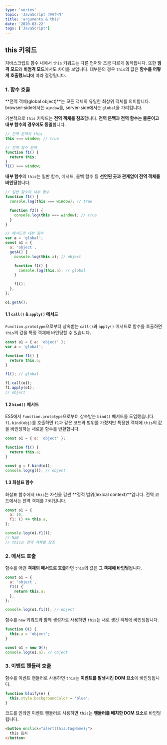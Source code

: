```yaml
---
type: 'series'
topic: 'JavaScript 이해하기'
title: 'arguments & this'
date: '2020-03-22'
tags: ['JavaScript']
---
```


## this 키워드

자바스크립트 함수 내에서 `this` 키워드는 다른 언어와 조금 다르게 동작합니다. 또한 **엄격 모드**와 **비엄격 모드**에서도 차이를 보입니다. 대부분의 경우 `this`의 값은 **함수를 어떻게 호출했느냐**에 따라 결정됩니다.

### 1. 함수 호출

**전역 객체(global object)**는 모든 객체의 유일한 최상위 객체를 의미합니다. browser-side에서는 `window`를, server-side에서는 `global`을 가리킵니다.

기본적으로 `this` 키워드는 **전역 객체를 참조**합니다. **전역 문맥과 전역 함수는 물론이고 내부 함수의 경우에도 동일**합니다.

```javascript
// 전역 문맥의 this
this === window; // true

// 전역 함수 문맥
function f1() {
  return this;
}
f1() === window;
```

**내부 함수**의 `this`는 일반 함수, 메서드, 콜백 함수 등 **선언된 곳과 관계없이 전역 객체를 바인딩**합니다.

```javascript
// 일반 함수의 내부 함수
function f1() {
  console.log(this === window); // true

  function f2() {
    console.log(this === window); // true
  }
}

// 메서드의 내부 함수
var a = 'global';
const o1 = {
  a: 'object',
  getA() {
    console.log(this.a); // object

    function f1() {
      console.log(this.a); // global
    }

    f1();
  },
};

o1.getA();
```

#### 1.1 `call()` & `apply()` 메서드

`Function.prototype`으로부터 상속받는 `call()`과 `apply()` 메서드로 함수를 호출하면 `this`의 값을 특정 객체에 바인딩할 수 있습니다.

```javascript
const o1 = { a: 'object' };
var a = 'global';

function f1() {
  return this.a;
}

f1(); // global

f1.call(o1);
f1.apply(o1);
// object
```

#### 1.2 `bind()` 메서드

ES5에서 `Function.prototype`으로부터 상속받는 `bind()` 메서드를 도입했습니다. `f1.bind(obj)`를 호출하면 `f1`과 같은 코드와 범위를 가졌지만 특정한 객체에 `this`의 값을 바인딩하는 새로운 함수를 반환합니다.

```javascript
const o1 = { a: 'object' };

function f1() {
  return this.a;
}

const g = f.bind(o1);
console.log(g()); // object
```

#### 1.3 화살표 함수

화살표 함수에서 `this`는 자신을 감싼 **정적 범위(lexical context)**입니다. 전역 코드에서는 전역 객체를 가리킵니다.

```javascript
const o1 = {
  a: 10,
  f1: () => this.a,
};

console.log(o1.f1());
// NaN
// this는 전역 객체를 참조
```

### 2. 메서드 호출

함수를 어떤 **객체의 메서드로 호출**하면 `this`의 값은 **그 객체에 바인딩**됩니다.

```javascript
const o1 = {
  a: 'object',
  f1() {
    return this.a;
  },
};

console.log(o1.f1()); // object
```

함수를 `new` 키워드와 함께 생성자로 사용하면 `this`는 새로 생긴 객체에 바인딩됩니다.

```javascript
function O() {
  this.a = 'object';
}

const o1 = new O();
console.log(o1.a); // object
```

### 3. 이벤트 핸들러 호출

함수를 이벤트 핸들러로 사용하면 `this`는 **이벤트를 발생시킨 DOM 요소**에 바인딩됩니다.

```javascript
function bluify(e) {
  this.style.backgroundColor = 'blue';
}
```

코드를 인라인 이벤트 핸들러로 사용하면 `this`는 **핸들러를 배치한 DOM 요소**로 바인딩됩니다.

```html
<button onclick="alert(this.tagName);">
  this 표시
</button>
```
